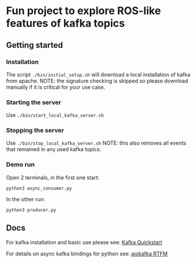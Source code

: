 # Fun project to explore ROS-like features of kafka topics

## Getting started
### Installation
The script ``./bin/initial_setup.sh`` will download a local installation of kafka from apache.
NOTE: the signature checking is skipped so please download manually if it is critical for your use case.

### Starting the server
Use ``./bin/start_local_kafka_server.sh``

### Stopping the server
Use ``./bin/stop_local_kafka_server.sh``
NOTE: this also removes all events that remained in any used kafka topics.

### Demo run
Open 2 terminals, in the first one start:
```
python3 async_consumer.py
```
In the other run:
```
python3 producer.py
```

## Docs

For kafka installation and basic use please see:
[Kafka Quickstart](https://kafka.apache.org/quickstart)

For details on async kafka bindings for python see:
[aiokafka RTFM](https://aiokafka.readthedocs.io/en/stable/)
